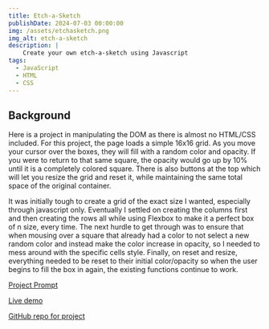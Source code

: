 ```yaml
---
title: Etch-a-Sketch
publishDate: 2024-07-03 00:00:00
img: /assets/etchasketch.png
img_alt: etch-a-sketch
description: |
    Create your own etch-a-sketch using Javascript
tags:
  - JavaScript
  - HTML
  - CSS
---
```


## Background
Here is a project in manipulating the DOM as there is almost no HTML/CSS included. For this project, the page loads a simple 16x16 grid. As you move your cursor over the boxes, they will fill with a random color and opacity. If you were to return to that same square, the opacity would go up by 10% until it is a completely colored square. There is also buttons at the top which will let you resize the grid and reset it, while maintaining the same total space of the original container.

It was initially tough to create a grid of the exact size I wanted, especially through javascript only. Eventually I settled on creating the columns first and then creating the rows all while using Flexbox to make it a perfect box of n size, every time. The next hurdle to get through was to ensure that when mousing over a square that already had a color to not select a new random color and instead make the color increase in opacity, so I needed to mess around with the specific cells style. Finally, on reset and resize, everything needed to be reset to their initial color/opacity so when the user begins to fill the box in again, the existing functions continue to work. 

<a href="https://www.theodinproject.com/lessons/foundations-etch-a-sketch"> Project Prompt </a>

<a href="https://nixus619.github.io/etch-a-sketch/"> Live demo </a>

<a href="https://github.com/nixus619/etch-a-sketch"> GitHub repo for project </a>